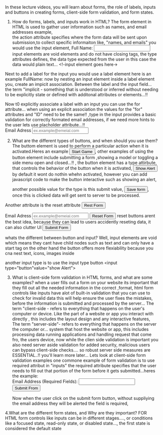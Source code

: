 <!-- @format -->

In these lecture videos, you will learn about forms, the role of labels, inputs and buttons in creating forms, client-side form validation, and form states.

1. How do forms, labels, and inputs work in HTML? The form element in HTML is used to gather user information such as names, and email addresses example, <form action="Url-goes-here">the action attribute specifies where the form data will be sent upon submission,to collect specific informaiton like, "names, and emails"
   you would use the input element, <label>Full Name: <input type="text"></label> input elements are void elements and do not have closing tags, the type attributes defines, the data type expected from the user in this case the data would plain text...
   <!-input element goes here->

Next to add a label for the input you would use a label element here is an example <label>FullName:</label> now by nesting an input element inside a label element you, create an impicit association. Between the label and the input field... the term "implicit - something that is understood or inferred without needing to be explicitly state or defined with additonal attributes or elements...!!

</form>
Now t0 explicitly associate a label with an input you can use the for attribute...
when using an explicit association the values for the "for" attributes and "ID" need to be the same!! ,type in the input provides a basic validation for correctly formated email addresses, if we need more hints to the user lets use placholder attribute...!!
<form action=''>
<lable for ="email">Email Adress</label>
<input type="email" id="email" placeholder="ex.example@emeial.com">
</form>

2. What are the different types of buttons, and when should you use them? The buttom element is used to perform a particular action when it is activated.Heres an example <button>Start Game</button>, other examples of using the button element include submitting a form ,showing a model or toggling a side menu open and closed...!! , the button element has a type attirbute, that controls the behavior of the button when it is activated,
   <button type="button">Show Alert</button> by default it wont do nothin whehn activated, however you can add javascript code to make the button interactive such as showing an alert,

   another possible value for the type is this submit value, <button type="submit">Save form</button>, once this is clicked data will get sent to server to be processed.

Another attribute is the reset attribute <button type ="reset">Rest Form</button>

<form action=''>
<lable for ="email">Email Adress</label>
<input type="email" id="email" placeholder="ex.example@emeial.com">
<button type="reset">Reset Form</button> reset buttons arent the best idea, because they can lead to users accidently reseting data, it can also clutter UI
<button type="submit">Submit Form</button>

whats the different between button and input? Well, input elements are void which means they cant have child nodes such as text and can only have a start tag on the other hand the button offers more flexiability because you cna nest text, icons, images inside

another input type is to use the input type button <input type="button"value="show Alert">

</form>

3. What is client-side form validation in HTML forms, and what are some examples? when a user fills out a form on your website its important that they fill out all the needed information in the correct ,format, html form controls like inputs have alot of built-in validation that you can use to check for invalid data this will help ensure the user fixes the mistakes, before the information is submitted and processed by the server...
   The term "client-side - refers to everything that happens on the user's computer or device. Like the part of a website or app you interact with directly , this includes the layout design and any interactive features, The term "server-side"- refers to everything that happens on the server the computer or... system that host the website or app, this includes processing data running applications and handling request that come fro, the users device, now while the clien side validation is important you also need server aside validation for added security, malicious users can bypass client-side checks.... so robust server side measures are ESSENTIAL..!! you'll learn more later... Lets look at client-side form validation examples one commone example of form validation is to use required attribut in "inputs" the required attribute specifies that the user needs to fill out that portion of the form before it gets submitted...heres the example:
   <form action ="">
   <label for="email">Email Address (Required Fields):</label>
   <input required type="email" name="email" id="email" minlength="4" maxlength=""64 >
   <button type="submit">Submit From</button>
   </form>
   Now when the user click on the submit form button, without suppliying the email address they will be alerted the field is required,

4.What are the different form states, and Why are they important? FOR HTML form controls like inputs can be in different stages...., or conditions like a focused state, read-only state, or disabled state..., the first state is considered the default state

